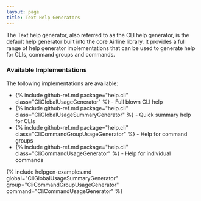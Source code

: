 ```yaml
---
layout: page
title: Text Help Generators
---
```


The Text help generator, also referred to as the CLI help generator, is the default help generator built into the core Airline library.  It provides a full range of help generator implementations that can be used to generate help for CLIs, command groups and commands.

### Available Implementations

The following implementations are available:

- {% include github-ref.md package="help.cli" class="CliGlobalUsageGenerator" %} - Full blown CLI help
- {% include github-ref.md package="help.cli" class="CliGlobalUsageSummaryGenerator" %} - Quick summary help for CLIs
- {% include github-ref.md package="help.cli" class="CliCommandGroupUsageGenerator" %} - Help for command groups
- {% include github-ref.md package="help.cli" class="CliCommandUsageGenerator" %} - Help for individual commands 

{% include helpgen-examples.md global="CliGlobalUsageSummaryGenerator" group="CliCommandGroupUsageGenerator" command="CliCommandUsageGenerator" %}
